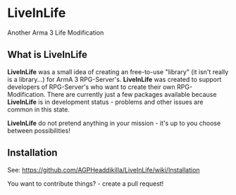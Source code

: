 # LiveInLife
Another Arma 3 Life Modification

## What is LiveInLife
**LiveInLife** was a small idea of creating an free-to-use "library" (it isn't really is a library...) for ArmA 3 RPG-Server's. **LiveInLife** was created to support developers of RPG-Server's who want to create their own RPG-Modification.
There are currently just a few packages available because **LiveInLife** is in development status - problems and other issues are common in this state.

**LiveInLife** do not pretend anything in your mission - it's up to you choose between possibilities!

## Installation
See: https://github.com/AGPHeaddikilla/LiveInLife/wiki/Installation

You want to contribute things? - create a pull request!
